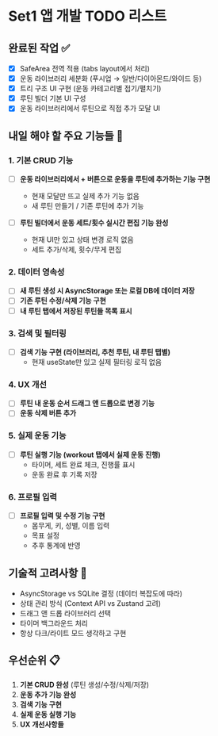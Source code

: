 # Set1 앱 개발 TODO 리스트

## 완료된 작업 ✅

- [x] SafeArea 전역 적용 (tabs layout에서 처리)
- [x] 운동 라이브러리 세분화 (푸시업 → 일반/다이아몬드/와이드 등)
- [x] 트리 구조 UI 구현 (운동 카테고리별 접기/펼치기)
- [x] 루틴 빌더 기본 UI 구성
- [x] 운동 라이브러리에서 루틴으로 직접 추가 모달 UI

## 내일 해야 할 주요 기능들 🚀

### 1. 기본 CRUD 기능

- [ ] **운동 라이브러리에서 + 버튼으로 운동을 루틴에 추가하는 기능 구현**

  - 현재 모달만 뜨고 실제 추가 기능 없음
  - 새 루틴 만들기 / 기존 루틴에 추가 기능

- [ ] **루틴 빌더에서 운동 세트/횟수 실시간 편집 기능 완성**
  - 현재 UI만 있고 상태 변경 로직 없음
  - 세트 추가/삭제, 횟수/무게 편집

### 2. 데이터 영속성

- [ ] **새 루틴 생성 시 AsyncStorage 또는 로컬 DB에 데이터 저장**
- [ ] **기존 루틴 수정/삭제 기능 구현**
- [ ] **내 루틴 탭에서 저장된 루틴들 목록 표시**

### 3. 검색 및 필터링

- [ ] **검색 기능 구현 (라이브러리, 추천 루틴, 내 루틴 탭별)**
  - 현재 useState만 있고 실제 필터링 로직 없음

### 4. UX 개선

- [ ] **루틴 내 운동 순서 드래그 앤 드롭으로 변경 기능**
- [ ] **운동 삭제 버튼 추가**

### 5. 실제 운동 기능

- [ ] **루틴 실행 기능 (workout 탭에서 실제 운동 진행)**
  - 타이머, 세트 완료 체크, 진행률 표시
  - 운동 완료 후 기록 저장

### 6. 프로필 입력

- [ ] **프로필 입력 및 수정 기능 구현**
  - 몸무게, 키, 성별, 이름 입력
  - 목표 설정
  - 추후 통계에 반영

## 기술적 고려사항 🔧

- AsyncStorage vs SQLite 결정 (데이터 복잡도에 따라)
- 상태 관리 방식 (Context API vs Zustand 고려)
- 드래그 앤 드롭 라이브러리 선택
- 타이머 백그라운드 처리
- 항상 다크/라이트 모드 생각하고 구현

## 우선순위 📋

1. **기본 CRUD 완성** (루틴 생성/수정/삭제/저장)
2. **운동 추가 기능 완성**
3. **검색 기능 구현**
4. **실제 운동 실행 기능**
5. **UX 개선사항들**
